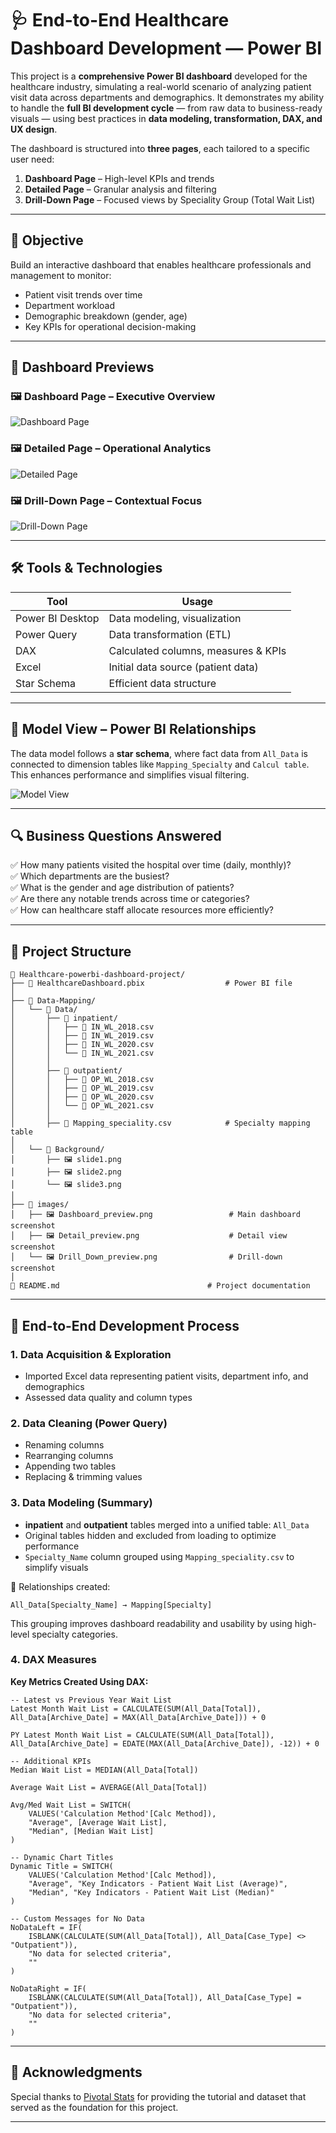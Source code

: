 # 🩺 End-to-End Healthcare Dashboard Development — Power BI

This project is a **comprehensive Power BI dashboard** developed for the healthcare industry, simulating a real-world scenario of analyzing patient visit data across departments and demographics. It demonstrates my ability to handle the **full BI development cycle** — from raw data to business-ready visuals — using best practices in **data modeling, transformation, DAX, and UX design**.

The dashboard is structured into **three pages**, each tailored to a specific user need:

1. **Dashboard Page** – High-level KPIs and trends  
2. **Detailed Page** – Granular analysis and filtering  
3. **Drill-Down Page** – Focused views by Speciality Group (Total Wait List)

---

## 🧠 Objective

Build an interactive dashboard that enables healthcare professionals and management to monitor:
- Patient visit trends over time
- Department workload
- Demographic breakdown (gender, age)
- Key KPIs for operational decision-making

---

## 📸 Dashboard Previews

### 🖼️ Dashboard Page – Executive Overview  
![Dashboard Page](images/Dashboard_preview.PNG)

### 🖼️ Detailed Page – Operational Analytics  
![Detailed Page](images/Detail_view.PNG)

### 🖼️ Drill-Down Page – Contextual Focus  
![Drill-Down Page](images/Drill_Down.PNG)

---


## 🛠️ Tools & Technologies

| Tool             | Usage                                |
|------------------|--------------------------------------|
| Power BI Desktop | Data modeling, visualization         |
| Power Query      | Data transformation (ETL)            |
| DAX              | Calculated columns, measures & KPIs  |
| Excel            | Initial data source (patient data)   |
| Star Schema      | Efficient data structure             |


---


## 🧩 Model View – Power BI Relationships

The data model follows a **star schema**, where fact data from `All_Data` is connected to dimension tables like `Mapping_Specialty` and `Calcul table`.  
This enhances performance and simplifies visual filtering.

![Model View](images/Model_view.PNG)


---


## 🔍 Business Questions Answered

✅ How many patients visited the hospital over time (daily, monthly)?  
✅ Which departments are the busiest?  
✅ What is the gender and age distribution of patients?  
✅ Are there any notable trends across time or categories?  
✅ How can healthcare staff allocate resources more efficiently?

---

## 📁 Project Structure

```
📂 Healthcare-powerbi-dashboard-project/
├── 📄 HealthcareDashboard.pbix                  # Power BI file
│
├── 📁 Data-Mapping/
│   └── 📁 Data/
│       ├── 📁 inpatient/
│       │   ├── 📄 IN_WL_2018.csv
│       │   ├── 📄 IN_WL_2019.csv
│       │   ├── 📄 IN_WL_2020.csv
│       │   └── 📄 IN_WL_2021.csv
│       │
│       ├── 📁 outpatient/
│       │   ├── 📄 OP_WL_2018.csv
│       │   ├── 📄 OP_WL_2019.csv
│       │   ├── 📄 OP_WL_2020.csv
│       │   └── 📄 OP_WL_2021.csv
│       │
│       ├── 📄 Mapping_speciality.csv            # Specialty mapping table
│
│   └── 📁 Background/
│       ├── 🖼️ slide1.png
│       ├── 🖼️ slide2.png
│       └── 🖼️ slide3.png
│
├── 📁 images/
│   ├── 🖼️ Dashboard_preview.png                 # Main dashboard screenshot
│   ├── 🖼️ Detail_preview.png                    # Detail view screenshot
│   └── 🖼️ Drill_Down_preview.png                # Drill-down screenshot
│ 
📄 README.md                                 # Project documentation
```

---

## 🔄 End-to-End Development Process

### 1. Data Acquisition & Exploration
- Imported Excel data representing patient visits, department info, and demographics
- Assessed data quality and column types

### 2. Data Cleaning (Power Query)
- Renaming columns
- Rearranging columns
- Appending two tables
- Replacing & trimming values

### 3. Data Modeling (Summary)
- **inpatient** and **outpatient** tables merged into a unified table: `All_Data`
- Original tables hidden and excluded from loading to optimize performance
- `Specialty_Name` column grouped using `Mapping_speciality.csv` to simplify visuals

📌 Relationships created:
```
All_Data[Specialty_Name] → Mapping[Specialty]
```

This grouping improves dashboard readability and usability by using high-level specialty categories.

### 4. DAX Measures

**Key Metrics Created Using DAX:**

```DAX
-- Latest vs Previous Year Wait List
Latest Month Wait List = CALCULATE(SUM(All_Data[Total]), All_Data[Archive_Date] = MAX(All_Data[Archive_Date])) + 0

PY Latest Month Wait List = CALCULATE(SUM(All_Data[Total]), All_Data[Archive_Date] = EDATE(MAX(All_Data[Archive_Date]), -12)) + 0

-- Additional KPIs
Median Wait List = MEDIAN(All_Data[Total]) 

Average Wait List = AVERAGE(All_Data[Total]) 

Avg/Med Wait List = SWITCH(
    VALUES('Calculation Method'[Calc Method]),
    "Average", [Average Wait List],
    "Median", [Median Wait List]
)

-- Dynamic Chart Titles
Dynamic Title = SWITCH(
    VALUES('Calculation Method'[Calc Method]),
    "Average", "Key Indicators - Patient Wait List (Average)",
    "Median", "Key Indicators - Patient Wait List (Median)"
)

-- Custom Messages for No Data
NoDataLeft = IF(
    ISBLANK(CALCULATE(SUM(All_Data[Total]), All_Data[Case_Type] <> "Outpatient")),
    "No data for selected criteria",
    ""
)

NoDataRight = IF(
    ISBLANK(CALCULATE(SUM(All_Data[Total]), All_Data[Case_Type] = "Outpatient")),
    "No data for selected criteria",
    ""
)
```

---

## 🙏 Acknowledgments

Special thanks to [Pivotal Stats](https://pivotalstats.com/end-end-power-bi-dashboard-development/) for providing the tutorial and dataset that served as the foundation for this project.

---
